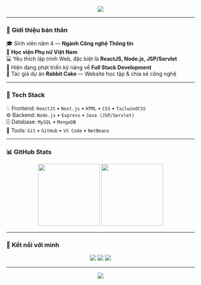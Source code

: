 <!-- Banner -->
<p align="center">
  <img src="https://capsule-render.vercel.app/api?type=waving&color=0:00C9FF,100:92FE9D&height=200&section=header&text=👋%20Xin%20chào!%20Mình%20là%20Mai%20Thị%20Linh%20Chi&fontSize=35&fontColor=ffffff&fontAlignY=35" />
</p>

---

### 💫 **Giới thiệu bản thân**

🎓 Sinh viên năm 4 — **Ngành Công nghệ Thông tin**  
🏫 **Học viện Phụ nữ Việt Nam**  
💻 Yêu thích lập trình Web, đặc biệt là **ReactJS, Node.js, JSP/Servlet**  
🌱 Hiện đang phát triển kỹ năng về **Full Stack Development**  
🧁 Tác giả dự án **Rabbit Cake** — Website học tập & chia sẻ công nghệ  

---

### 🧰 **Tech Stack**

💡 Frontend: `ReactJS` • `Next.js` • `HTML` • `CSS` • `TailwindCSS`  
⚙️ Backend: `Node.js` • `Express` • `Java (JSP/Servlet)`  
🗄️ Database: `MySQL` • `MongoDB`  
🔧 Tools: `Git` • `GitHub` • `VS Code` • `NetBeans`

---

### 📊 **GitHub Stats**

<p align="center">
  <img src="https://github-readme-stats.vercel.app/api?username=YOUR_GITHUB_USERNAME&show_icons=true&theme=radical" height="165"/>
  <img src="https://github-readme-streak-stats.herokuapp.com/?user=YOUR_GITHUB_USERNAME&theme=radical" height="165"/>
</p>

---

### 💬 **Kết nối với mình**

<p align="center">
  <a href="https://www.instagram.com/YOUR_INSTAGRAM/"><img src="https://img.shields.io/badge/-Instagram-E4405F?style=for-the-badge&logo=instagram&logoColor=white"/></a>
  <a href="mailto:YOUR_EMAIL@gmail.com"><img src="https://img.shields.io/badge/-Gmail-D14836?style=for-the-badge&logo=gmail&logoColor=white"/></a>
  <a href="https://www.linkedin.com/in/YOUR_LINKEDIN/"><img src="https://img.shields.io/badge/-LinkedIn-0077B5?style=for-the-badge&logo=linkedin&logoColor=white"/></a>
</p>

---

<p align="center">
  <img src="https://capsule-render.vercel.app/api?type=waving&color=0:92FE9D,100:00C9FF&height=120&section=footer"/>
</p>

